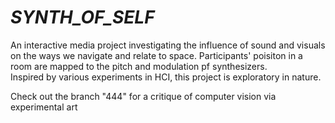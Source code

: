 # *SYNTH_OF_SELF*

An interactive media project investigating the influence of sound and visuals  
on the ways we navigate and relate to space.
Participants' poisiton in a room are mapped to the pitch and modulation
pf synthesizers.  
Inspired by various experiments in HCI, this project is exploratory in nature.  

  
Check out the branch "444" for a critique of computer vision via experimental art

